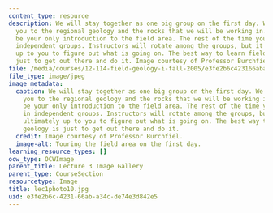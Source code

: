 ```yaml
---
content_type: resource
description: We will stay together as one big group on the first day. We will introduce
  you to the regional geology and the rocks that we will be working in. This will
  be your only introduction to the field area. The rest of the time you will map in
  independent groups. Instructors will rotate among the groups, but it will be ultimately
  up to you to figure out what is going on. The best way to learn field geology is
  just to get out there and do it. Image courtesy of Professor Burchfiel.
file: /media/courses/12-114-field-geology-i-fall-2005/e3fe2b6c423166aba34cde74e3d842e5_lec1photo10.jpg
file_type: image/jpeg
image_metadata:
  caption: We will stay together as one big group on the first day. We will introduce
    you to the regional geology and the rocks that we will be working in. This will
    be your only introduction to the field area. The rest of the time you will map
    in independent groups. Instructors will rotate among the groups, but it will be
    ultimately up to you to figure out what is going on. The best way to learn field
    geology is just to get out there and do it.
  credit: Image courtesy of Professor Burchfiel.
  image-alt: Touring the field area on the first day.
learning_resource_types: []
ocw_type: OCWImage
parent_title: Lecture 3 Image Gallery
parent_type: CourseSection
resourcetype: Image
title: lec1photo10.jpg
uid: e3fe2b6c-4231-66ab-a34c-de74e3d842e5
---
```

